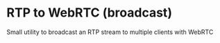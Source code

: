 # RTP to WebRTC (broadcast)

Small utility to broadcast an RTP stream to multiple clients with WebRTC
